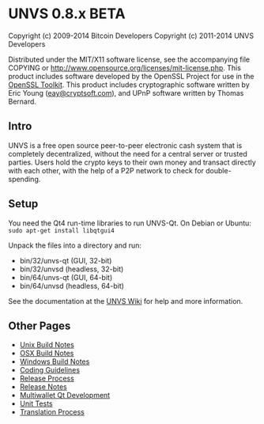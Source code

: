 UNVS 0.8.x BETA
====================

Copyright (c) 2009-2014 Bitcoin Developers
Copyright (c) 2011-2014 UNVS Developers

Distributed under the MIT/X11 software license, see the accompanying
file COPYING or http://www.opensource.org/licenses/mit-license.php.
This product includes software developed by the OpenSSL Project for use in the [OpenSSL Toolkit](http://www.openssl.org/). This product includes
cryptographic software written by Eric Young ([eay@cryptsoft.com](mailto:eay@cryptsoft.com)), and UPnP software written by Thomas Bernard.


Intro
---------------------
UNVS is a free open source peer-to-peer electronic cash system that is
completely decentralized, without the need for a central server or trusted
parties.  Users hold the crypto keys to their own money and transact directly
with each other, with the help of a P2P network to check for double-spending.


Setup
---------------------
You need the Qt4 run-time libraries to run UNVS-Qt. On Debian or Ubuntu:
	`sudo apt-get install libqtgui4`

Unpack the files into a directory and run:

- bin/32/unvs-qt (GUI, 32-bit)
- bin/32/unvsd (headless, 32-bit)
- bin/64/unvs-qt (GUI, 64-bit)
- bin/64/unvsd (headless, 64-bit)

See the documentation at the [UNVS Wiki](http://unvs.info)
for help and more information.


Other Pages
---------------------
- [Unix Build Notes](build-unix.md)
- [OSX Build Notes](build-osx.md)
- [Windows Build Notes](build-msw.md)
- [Coding Guidelines](coding.md)
- [Release Process](release-process.md)
- [Release Notes](release-notes.md)
- [Multiwallet Qt Development](multiwallet-qt.md)
- [Unit Tests](unit-tests.md)
- [Translation Process](translation_process.md)
